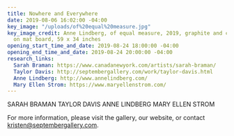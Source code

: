 ```yaml
---
title: Nowhere and Everywhere
date: 2019-08-06 16:02:00 -04:00
key_image: "/uploads/of%20equal%20measure.jpg"
key_image_credit: Anne Lindberg, of equal measure, 2019, graphite and colored pencil
  on mat board, 59 x 34 inches
opening_start_time_and_date: 2019-08-24 18:00:00 -04:00
opening_end_time_and_date: 2019-08-24 20:00:00 -04:00
research_links:
  Sarah Braman: https://www.canadanewyork.com/artists/sarah-braman/
  Taylor Davis: http://septembergallery.com/work/taylor-davis.html
  Anne Lindberg: http://www.annelindberg.com/
  Mary Ellen Strom: https://www.maryellenstrom.com/
---
```


SARAH BRAMAN   TAYLOR DAVIS   ANNE LINDBERG   MARY ELLEN STROM

For more information, please visit the gallery, our website, or contact kristen@septembergallery.com.


